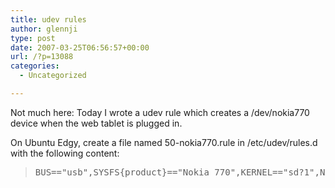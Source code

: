 ```yaml
---
title: udev rules
author: glennji
type: post
date: 2007-03-25T06:56:57+00:00
url: /?p=13088
categories:
  - Uncategorized

---
```

Not much here: Today I wrote a udev rule which creates a /dev/nokia770 device when the web tablet is plugged in.
  
On Ubuntu Edgy, create a file named 50-nokia770.rule in /etc/udev/rules.d with the following content:

> <pre>BUS=="usb",SYSFS{product}=="Nokia 770",KERNEL=="sd?1",NAME="nokia770"</pre>
